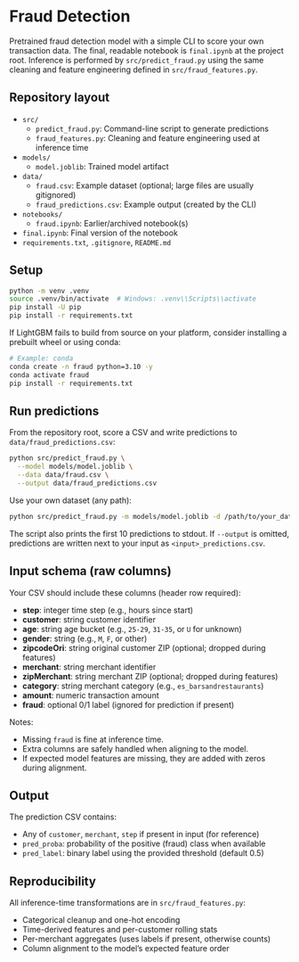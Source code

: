 # Fraud Detection

Pretrained fraud detection model with a simple CLI to score your own transaction data. The final, readable notebook is `final.ipynb` at the project root. Inference is performed by `src/predict_fraud.py` using the same cleaning and feature engineering defined in `src/fraud_features.py`.

## Repository layout
- `src/`
  - `predict_fraud.py`: Command-line script to generate predictions
  - `fraud_features.py`: Cleaning and feature engineering used at inference time
- `models/`
  - `model.joblib`: Trained model artifact
- `data/`
  - `fraud.csv`: Example dataset (optional; large files are usually gitignored)
  - `fraud_predictions.csv`: Example output (created by the CLI)
- `notebooks/`
  - `fraud.ipynb`: Earlier/archived notebook(s)
- `final.ipynb`: Final version of the notebook
- `requirements.txt`, `.gitignore`, `README.md`

## Setup
```bash
python -m venv .venv
source .venv/bin/activate  # Windows: .venv\\Scripts\\activate
pip install -U pip
pip install -r requirements.txt
```

If LightGBM fails to build from source on your platform, consider installing a prebuilt wheel or using conda:
```bash
# Example: conda
conda create -n fraud python=3.10 -y
conda activate fraud
pip install -r requirements.txt
```

## Run predictions
From the repository root, score a CSV and write predictions to `data/fraud_predictions.csv`:
```bash
python src/predict_fraud.py \
  --model models/model.joblib \
  --data data/fraud.csv \
  --output data/fraud_predictions.csv
```

Use your own dataset (any path):
```bash
python src/predict_fraud.py -m models/model.joblib -d /path/to/your_data.csv
```

The script also prints the first 10 predictions to stdout. If `--output` is omitted, predictions are written next to your input as `<input>_predictions.csv`.

## Input schema (raw columns)
Your CSV should include these columns (header row required):

- **step**: integer time step (e.g., hours since start)
- **customer**: string customer identifier
- **age**: string age bucket (e.g., `25-29`, `31-35`, or `U` for unknown)
- **gender**: string (e.g., `M`, `F`, or other)
- **zipcodeOri**: string original customer ZIP (optional; dropped during features)
- **merchant**: string merchant identifier
- **zipMerchant**: string merchant ZIP (optional; dropped during features)
- **category**: string merchant category (e.g., `es_barsandrestaurants`)
- **amount**: numeric transaction amount
- **fraud**: optional 0/1 label (ignored for prediction if present)

Notes:
- Missing `fraud` is fine at inference time.
- Extra columns are safely handled when aligning to the model.
- If expected model features are missing, they are added with zeros during alignment.

## Output
The prediction CSV contains:
- Any of `customer`, `merchant`, `step` if present in input (for reference)
- `pred_proba`: probability of the positive (fraud) class when available
- `pred_label`: binary label using the provided threshold (default 0.5)

## Reproducibility
All inference-time transformations are in `src/fraud_features.py`:
- Categorical cleanup and one-hot encoding
- Time-derived features and per-customer rolling stats
- Per-merchant aggregates (uses labels if present, otherwise counts)
- Column alignment to the model’s expected feature order
